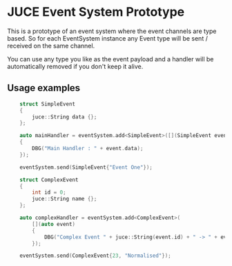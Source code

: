 # JUCE Event System Prototype

This is a prototype of an event system where the event channels are type based. So for each EventSystem instance any Event type will be sent / received on the same channel.

You can use any type you like as the event payload and a handler will be automatically removed if you don't keep it alive.

## Usage examples

```cpp
    struct SimpleEvent
    {
        juce::String data {};
    };

    auto mainHandler = eventSystem.add<SimpleEvent>([](SimpleEvent event)
    {
        DBG("Main Handler : " + event.data);
    });

    eventSystem.send(SimpleEvent{"Event One"});

    struct ComplexEvent
    {
        int id = 0;
        juce::String name {};
    };

    auto complexHandler = eventSystem.add<ComplexEvent>(
        [](auto event)
        {
            DBG("Complex Event " + juce::String(event.id) + " -> " + event.name);
        });

    eventSystem.send(ComplexEvent{23, "Normalised"});
```